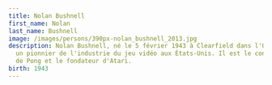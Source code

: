 ```yaml
---
title: Nolan Bushnell
first_name: Nolan
last_name: Bushnell
image: /images/persons/390px-nolan_bushnell_2013.jpg
description: Nolan Bushnell, né le 5 février 1943 à Clearfield dans l'Utah, est
  un pionnier de l'industrie du jeu vidéo aux États-Unis. Il est le concepteur
  de Pong et le fondateur d'Atari.
birth: 1943
---
```


